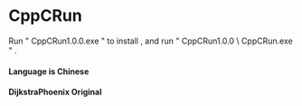 # CppCRun

Run " CppCRun1.0.0.exe " to install , and run " CppCRun1.0.0 \ CppCRun.exe " .

#### Language is Chinese

#### DijkstraPhoenix Original
